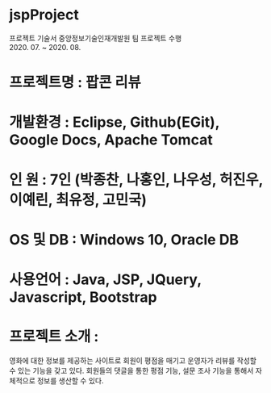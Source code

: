 # jspProject

프로젝트 기술서
중앙정보기술인재개발원 팀 프로젝트 수행                         			
2020. 07. ~ 2020. 08.

# 프로젝트명    : 팝콘 리뷰

# 개발환경	    : Eclipse, Github(EGit), Google Docs, Apache Tomcat

# 인	원  	 	    : 7인 (박종찬, 나홍인, 나우성, 허진우, 이예린, 최유정, 고민국)

# OS 및 DB 		 : Windows 10, Oracle DB

# 사용언어  		: Java, JSP, JQuery, Javascript, Bootstrap

# 프로젝트 소개 : 

영화에 대한 정보를 제공하는 사이트로 회원이 평점을 매기고 운영자가 리뷰를 작성할 수 있는 기능을 갖고 있다. 
회원들의 댓글을 통한 평점 기능, 설문 조사 기능을 통해서 자체적으로 정보를 생산할 수 있다.
